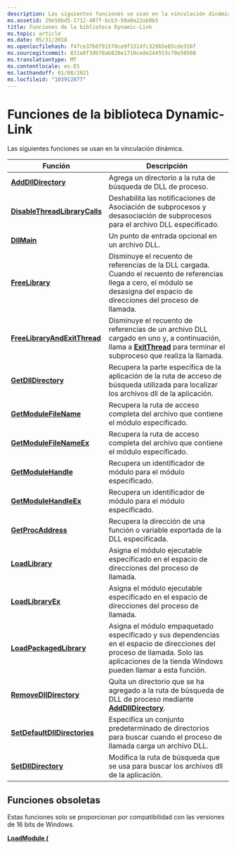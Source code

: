 ```yaml
---
description: Las siguientes funciones se usan en la vinculación dinámica.
ms.assetid: 29e50bd5-1712-407f-bcb3-50a0a22ab8b5
title: Funciones de la biblioteca Dynamic-Link
ms.topic: article
ms.date: 05/31/2018
ms.openlocfilehash: f47ce37b6f91570ce9f3314fc329b5e85cde310f
ms.sourcegitcommit: 831e8f3db78ab820e1710cede244553c70e50500
ms.translationtype: MT
ms.contentlocale: es-ES
ms.lasthandoff: 01/08/2021
ms.locfileid: "103912877"
---
```

# <a name="dynamic-link-library-functions"></a>Funciones de la biblioteca Dynamic-Link

Las siguientes funciones se usan en la vinculación dinámica.



| Función                                                       | Descripción                                                                                                                                                    |
|----------------------------------------------------------------|----------------------------------------------------------------------------------------------------------------------------------------------------------------|
| [**AddDllDirectory**](/windows/desktop/api/LibLoaderAPI/nf-libloaderapi-adddlldirectory)                     | Agrega un directorio a la ruta de búsqueda de DLL de proceso.                                                                                                               |
| [**DisableThreadLibraryCalls**](/windows/win32/api/libloaderapi/nf-libloaderapi-disablethreadlibrarycalls) | Deshabilita las notificaciones de Asociación de subprocesos y desasociación de subprocesos para el archivo DLL especificado.                                                                                  |
| [**DllMain**](dllmain.md)                                     | Un punto de entrada opcional en un archivo DLL.                                                                                                                            |
| [**FreeLibrary**](/windows/win32/api/libloaderapi/nf-libloaderapi-freelibrary)                             | Disminuye el recuento de referencias de la DLL cargada. Cuando el recuento de referencias llega a cero, el módulo se desasigna del espacio de direcciones del proceso de llamada. |
| [**FreeLibraryAndExitThread**](/windows/win32/api/libloaderapi/nf-libloaderapi-freelibraryandexitthread)   | Disminuye el recuento de referencias de un archivo DLL cargado en uno y, a continuación, llama a [**ExitThread**](/windows/desktop/api/processthreadsapi/nf-processthreadsapi-exitthread) para terminar el subproceso que realiza la llamada.                       |
| [**GetDllDirectory**](/windows/desktop/api/WinBase/nf-winbase-getdlldirectorya)                     | Recupera la parte específica de la aplicación de la ruta de acceso de búsqueda utilizada para localizar los archivos dll de la aplicación.                                                         |
| [**GetModuleFileName**](/windows/win32/api/libloaderapi/nf-libloaderapi-getmodulefilenamea)                 | Recupera la ruta de acceso completa del archivo que contiene el módulo especificado.                                                                               |
| [**GetModuleFileNameEx**](/windows/desktop/api/psapi/nf-psapi-getmodulefilenameexa)            | Recupera la ruta de acceso completa del archivo que contiene el módulo especificado.                                                                               |
| [**GetModuleHandle**](/windows/win32/api/libloaderapi/nf-libloaderapi-getmodulehandlea)                     | Recupera un identificador de módulo para el módulo especificado.                                                                                                            |
| [**GetModuleHandleEx**](/windows/win32/api/libloaderapi/nf-libloaderapi-getmodulehandleexa)                 | Recupera un identificador de módulo para el módulo especificado.                                                                                                            |
| [**GetProcAddress**](/windows/win32/api/libloaderapi/nf-libloaderapi-getprocaddress)                       | Recupera la dirección de una función o variable exportada de la DLL especificada.                                                                              |
| [**LoadLibrary**](/windows/win32/api/libloaderapi/nf-libloaderapi-loadlibrarya)                             | Asigna el módulo ejecutable especificado en el espacio de direcciones del proceso de llamada.                                                                            |
| [**LoadLibraryEx**](/windows/desktop/api/LibLoaderAPI/nf-libloaderapi-loadlibraryexa)                         | Asigna el módulo ejecutable especificado en el espacio de direcciones del proceso de llamada.                                                                            |
| [**LoadPackagedLibrary**](/windows/desktop/api/Winbase/nf-winbase-loadpackagedlibrary)             | Asigna el módulo empaquetado especificado y sus dependencias en el espacio de direcciones del proceso de llamada. Solo las aplicaciones de la tienda Windows pueden llamar a esta función.         |
| [**RemoveDllDirectory**](/windows/desktop/api/LibLoaderAPI/nf-libloaderapi-removedlldirectory)               | Quita un directorio que se ha agregado a la ruta de búsqueda de DLL de proceso mediante [**AddDllDirectory**](/windows/desktop/api/LibLoaderAPI/nf-libloaderapi-adddlldirectory).                                         |
| [**SetDefaultDllDirectories**](/windows/desktop/api/LibLoaderAPI/nf-libloaderapi-setdefaultdlldirectories)   | Especifica un conjunto predeterminado de directorios para buscar cuando el proceso de llamada carga un archivo DLL.                                                                         |
| [**SetDllDirectory**](/windows/desktop/api/Winbase/nf-winbase-setdlldirectorya)                     | Modifica la ruta de búsqueda que se usa para buscar los archivos dll de la aplicación.                                                                                              |



 

## <a name="obsolete-functions"></a>Funciones obsoletas

Estas funciones solo se proporcionan por compatibilidad con las versiones de 16 bits de Windows.

[**LoadModule (**](/windows/desktop/api/Winbase/nf-winbase-loadmodule)

 

 
